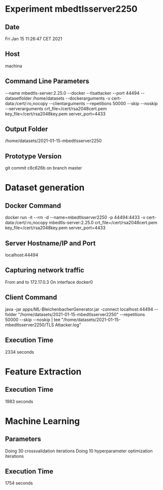 # Experiment mbedtlsserver2250
## Date
Fri Jan 15 11:26:47 CET 2021
## Host
machina
## Command Line Parameters
--name mbedtls-server:2.25.0 --docker --tlsattacker --port 44494 --datasetfolder /home/datasets --dockerarguments -v cert-data:/cert/:ro,nocopy --clientarguments --repetitions 50000 --skip --noskip --serverarguments crt_file=/cert/rsa2048cert.pem key_file=/cert/rsa2048key.pem server_port=4433
## Output Folder
/home/datasets/2021-01-15-mbedtlsserver2250
## Prototype Version
git commit c8c626b
on branch master

# Dataset generation
## Docker Command
docker run -it --rm -d --name=mbedtlsserver2250 -p 44494:4433 -v cert-data:/cert/:ro,nocopy mbedtls-server:2.25.0 crt_file=/cert/rsa2048cert.pem key_file=/cert/rsa2048key.pem server_port=4433
## Server Hostname/IP and Port
localhost:44494
## Capturing network traffic
From and to 172.17.0.3
On interface docker0
## Client Command
java -jar apps/ML-BleichenbacherGenerator.jar -connect localhost:44494 --folder "/home/datasets/2021-01-15-mbedtlsserver2250" --repetitions 50000 --skip --noskip | tee "/home/datasets/2021-01-15-mbedtlsserver2250/TLS Attacker.log"
## Execution Time
2334 seconds
# Feature Extraction
## Execution Time
1983 seconds
# Machine Learning
## Parameters
Doing 30 crossvalidation iterations
Doing 10 hyperparameter optimization iterations
## Execution Time
1754 seconds
